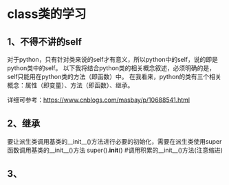 # class类的学习

## 1、不得不讲的self
对于python，只有针对类来说的self才有意义，所以python中的self，说的即是python类中的self。
以下我将结合python类的相关概念叙述，必须明确的是，self只能用在python类的方法（即函数）中。
在我看来，python的类有三个相关概念：属性（即变量）、方法（即函数）、继承。

详细可参考：https://www.cnblogs.com/masbay/p/10688541.html


## 2、继承
要让派生类调用基类的__init__()方法进行必要的初始化，需要在派生类使用super函数调用基类的__init__()方法
super().__init__()  #调用积累的__init__()方法(注意缩进)

## 3、




